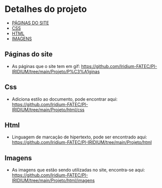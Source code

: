 # Detalhes do projeto

- [PÁGINAS DO SITE](#Páginas-do-site)
- [CSS](#Css)
- [HTML](#Html)
- [IMAGENS](#Imagens)

## Páginas do site

- As páginas que o site tem em gif: https://github.com/Iridium-FATEC/PI-IRIDIUM/tree/main/Projeto/P%C3%A1ginas

## Css

- Adiciona estilo ao documento, pode encontrar aqui: https://github.com/Iridium-FATEC/PI-IRIDIUM/tree/main/Projeto/html/css

## Html

- Linguagem de marcação de hipertexto, pode ser encontrado aqui: https://github.com/Iridium-FATEC/PI-IRIDIUM/tree/main/Projeto/html

## Imagens

- As imagens que estão sendo utilizadas no site, encontra-se aqui: https://github.com/Iridium-FATEC/PI-IRIDIUM/tree/main/Projeto/html/imagens


